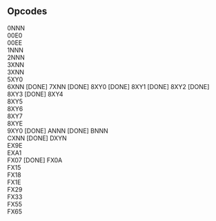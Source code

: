 ## Opcodes
0NNN 	
00E0 	
00EE 	
1NNN 	
2NNN 	
3XNN 	
3XNN 	
5XY0 	
6XNN 	[DONE]
7XNN 	[DONE]
8XY0 	[DONE]
8XY1 	[DONE]
8XY2 	[DONE]
8XY3 	[DONE]
8XY4 	
8XY5 	
8XY6 	
8XY7 	
8XYE 	
9XY0 	[DONE]
ANNN 	[DONE]
BNNN 	
CXNN 	[DONE]
DXYN 	
EX9E 	
EXA1 	
FX07 	[DONE]
FX0A 	
FX15 	
FX18 	
FX1E 	
FX29 	
FX33 	
FX55 	
FX65 	